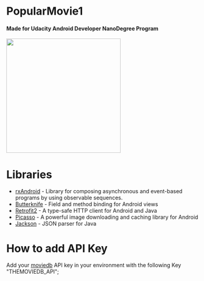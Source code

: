 # PopularMovie1

#### Made for Udacity Android Developer NanoDegree Program

<img src="https://github.com/soundlicious/PopularMovie1/blob/master/Previews/popularmovie.gif?raw=true" width="300"/>

# Libraries
* [rxAndroid](https://github.com/ReactiveX/RxAndroid) - Library for composing asynchronous and event-based programs by using observable sequences.
* [Butterknife](https://jakewharton.github.io/butterknife/) - Field and method binding for Android views
* [Retrofit2](http://square.github.io/retrofit/) - A type-safe HTTP client for Android and Java
* [Picasso](https://square.github.io/picasso/) - A powerful image downloading and caching library for Android
* [Jackson](https://github.com/FasterXML/jackson) - JSON parser for Java

# How to add API Key
Add your [moviedb](https://www.themoviedb.org/) API key in your environment with the following Key "THEMOVIEDB_API";
